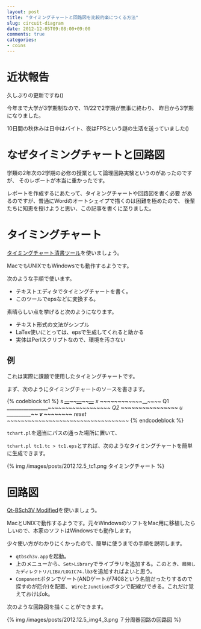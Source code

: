 ```yaml
---
layout: post
title: "タイミングチャートと回路図を比較的楽につくる方法"
slug: circuit-diagram
date: 2012-12-05T09:08:00+09:00
comments: true
categories: 
- coins
---
```


# 近状報告

久しぶりの更新ですね()

今年まで大学が3学期制なので、11/22で2学期が無事に終わり、
昨日から3学期になりました。

10日間の秋休みは日中はバイト、夜はFPSという謎の生活を送っていました()

# なぜタイミングチャートと回路図

学類の2年次の2学期の必修の授業として論理回路実験というのがあったのですが、
そのレポートが本当に重かったです。

レポートを作成するにあたって、タイミングチャートや回路図を書く必要
があるのですが、普通にWordのオートシェイプで描くのは困難を極めたので、
後輩たちに知恵を授けようと思い、この記事を書くに至りました。

# タイミングチャート

[タイミングチャート清書ツール](http://www.mech.tohoku-gakuin.ac.jp/rde/contents/library/tchart/indexframe.html)を使いましょう。

MacでもUNIXでもWindowsでも動作するようです。

次のような手順で使います。

- テキストエディタでタイミングチャートを書く。
- このツールでepsなどに変換する。

素晴らしい点を挙げると次のようになります。

- テキスト形式の文法がシンプル
- LaTex使いにとっては、epsで生成してくれると助かる
- 実体はPerlスクリプトなので、環境を汚さない

## 例

これは実際に課題で使用したタイミングチャートです。

まず、次のようにタイミングチャートのソースを書きます。

{% codeblock tc1 %}
s     ____~~__~~__~~__~~__~~__~~__~~__~~__
x     _______~~~~____~~~~____~~~~____~~~~_
Q1    __________________~~~~~~~~~~~~~~~~~~
Q2    __________~~~~~~~~~~~~~~~~__________
u     ________________________________~~__
v     ____~~______~~______~~______~~______
reset ~_~~~~~~~~~~~~~~~~~~~~~~~~~~~~~~~~~~
{% endcodeblock %}

`tchart.pl`を適当にパスの通った場所に置いて、

`tchart.pl tc1.tc > tc1.eps`とすれば、次のようなタイミングチャートを簡単に生成できます。

{% img /images/posts/2012.12.5_tc1.png タイミングチャート %}

# 回路図

[Qt-BSch3V Modified](http://storklab.cyber-ninja.jp/lab/products/qtbsch3vm/index.html)を使いましょう。

MacとUNIXで動作するようです。元々WindowsのソフトをMac用に移植したらしいので、本家のソフトはWindowsでも動作します。

少々使い方がわかりにくかったので、簡単に使うまでの手順を説明します。

* `qtbsch3v.app`を起動。
* 上のメニューから、`Set>Library`でライブラリを追加する。このとき、`展開したディレクトリ/LIBV/LOGIC74.lb3`を追加すればよいと思う。
* `Component`ボタンでゲート(ANDゲートが7408という名前だったりするので探すのが厄介)を配置、
  `Wire`と`Junction`ボタンで配線ができる。これだけ覚えておけばok。

次のような回路図を描くことができます。

{% img /images/posts/2012.12.5_img4_3.png ７分周器回路の回路図 %}
